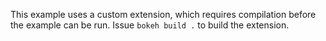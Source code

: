 This example uses a custom extension, which requires compilation before
the example can be run. Issue ``bokeh build .`` to build the extension.
